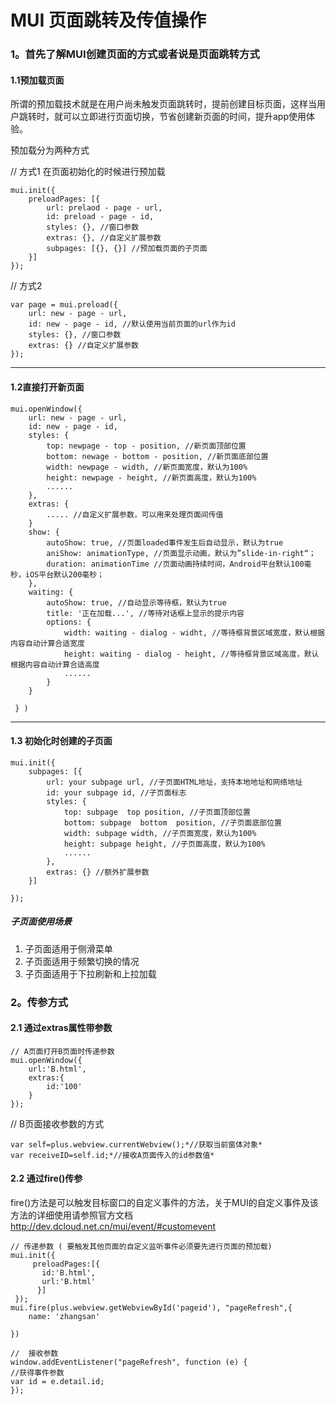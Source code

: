 # MUI 页面跳转及传值操作

### 1。首先了解MUI创建页面的方式或者说是页面跳转方式

#### 1.1预加载页面

所谓的预加载技术就是在用户尚未触发页面跳转时，提前创建目标页面，这样当用户跳转时，就可以立即进行页面切换，节省创建新页面的时间，提升app使用体验。

预加载分为两种方式

// 方式1  在页面初始化的时候进行预加载

```
mui.init({  
    preloadPages: [{  
        url: prelaod - page - url,  
        id: preload - page - id,  
        styles: {}, //窗口参数  
        extras: {}, //自定义扩展参数  
        subpages: [{}, {}] //预加载页面的子页面  
    }]  
});  
```

// 方式2  

```
var page = mui.preload({  
    url: new - page - url,  
    id: new - page - id, //默认使用当前页面的url作为id  
    styles: {}, //窗口参数  
    extras: {} //自定义扩展参数  
}); 
```



------------------------------------------------------------------------------------

#### 1.2直接打开新页面

```
mui.openWindow({  
    url: new - page - url,  
    id: new - page - id,  
    styles: {  
        top: newpage - top - position, //新页面顶部位置  
        bottom: newage - bottom - position, //新页面底部位置  
        width: newpage - width, //新页面宽度，默认为100%  
        height: newpage - height, //新页面高度，默认为100%  
        ......  
    },  
    extras: {  
        ..... //自定义扩展参数，可以用来处理页面间传值  
    }  
    show: {  
        autoShow: true, //页面loaded事件发生后自动显示，默认为true  
        aniShow: animationType, //页面显示动画，默认为”slide-in-right“；  
        duration: animationTime //页面动画持续时间，Android平台默认100毫秒，iOS平台默认200毫秒；  
    },  
    waiting: {  
        autoShow: true, //自动显示等待框，默认为true  
        title: '正在加载...', //等待对话框上显示的提示内容  
        options: {  
            width: waiting - dialog - widht, //等待框背景区域宽度，默认根据内容自动计算合适宽度  
            height: waiting - dialog - height, //等待框背景区域高度，默认根据内容自动计算合适高度  
            ......  
        }  
    }  

 } )  
```



-----------------------------------------------------------------------------------------------------------

#### 1.3 初始化时创建的子页面

```
mui.init({  
    subpages: [{  
        url: your subpage url, //子页面HTML地址，支持本地地址和网络地址  
        id: your subpage id, //子页面标志  
        styles: {  
            top: subpage  top position, //子页面顶部位置  
            bottom: subpage  bottom  position, //子页面底部位置  
            width: subpage width, //子页面宽度，默认为100%  
            height: subpage height, //子页面高度，默认为100%  
            ......  
        },  
        extras: {} //额外扩展参数  
    }]

});
```

##### 子页面使用场景

1. 子页面适用于侧滑菜单
2. 子页面适用于频繁切换的情况
3. 子页面适用于下拉刷新和上拉加载

### 2。传参方式 

#### 2.1 通过extras属性带参数

```
// A页面打开B页面时传递参数
mui.openWindow({
	url:'B.html',
	extras:{
		id:'100'
	}
});	
```

// B页面接收参数的方式

```
var self=plus.webview.currentWebview();*//获取当前窗体对象*
var receiveID=self.id;*//接收A页面传入的id参数值*
```

#### 2.2 通过fire()传参

fire()方法是可以触发目标窗口的自定义事件的方法，关于MUI的自定义事件及该方法的详细使用请参照官方文档 http://dev.dcloud.net.cn/mui/event/#customevent

```
// 传递参数 ( 要触发其他页面的自定义监听事件必须要先进行页面的预加载)
mui.init({
     preloadPages:[{
       id:'B.html',
       url:'B.html'
      }]
 });
mui.fire(plus.webview.getWebviewById('pageid'), "pageRefresh",{
    name: 'zhangsan'

})
```

```
//  接收参数
window.addEventListener("pageRefresh", function (e) {
//获得事件参数
var id = e.detail.id;
});
```

